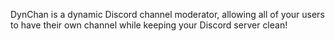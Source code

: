 DynChan is a dynamic Discord channel moderator, allowing all of your users to have their own channel while keeping your Discord server clean!
